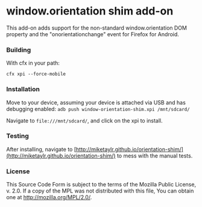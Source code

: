 # window.orientation shim add-on

This add-on adds support for the non-standard window.orientation DOM property and the "onorientationchange" event for Firefox for Android.

### Building

With cfx in your path:

`cfx xpi --force-mobile`

### Installation

Move to your device, assuming your device is attached via USB and has debugging enabled:
`adb push window-orientation-shim.xpi /mnt/sdcard/`

Navigate to `file:///mnt/sdcard/`, and click on the xpi to install.

### Testing

After installing, navigate to [http://miketaylr.github.io/orientation-shim/](http://miketaylr.github.io/orientation-shim/) to mess with the manual tests.

### License

This Source Code Form is subject to the terms of the Mozilla Public
License, v. 2.0. If a copy of the MPL was not distributed with this
file, You can obtain one at http://mozilla.org/MPL/2.0/.
